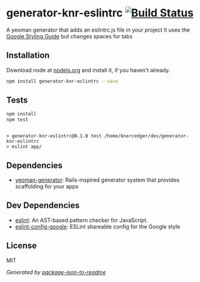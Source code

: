 # generator-knr-eslintrc [![Build Status](https://travis-ci.org/Knorcedger/generator-knr-eslintrc.png?branch=master)](https://travis-ci.org/Knorcedger/generator-knr-eslintrc)

A yeoman generator that adds an eslintrc.js file in your project
It uses the [Google Styling Guide](https://github.com/google/eslint-config-google) but changes spaces for tabs

## Installation

Download node at [nodejs.org](http://nodejs.org) and install it, if you haven't already.

```sh
npm install generator-knr-eslintrc --save
```


## Tests

```sh
npm install
npm test
```
```

> generator-knr-eslintrc@0.1.0 test /home/knorcedger/dev/generator-knr-eslintrc
> eslint app/

```

## Dependencies

- [yeoman-generator](https://github.com/yeoman/generator): Rails-inspired generator system that provides scaffolding for your apps

## Dev Dependencies

- [eslint](https://github.com/eslint/eslint): An AST-based pattern checker for JavaScript.
- [eslint-config-google](https://github.com/google/eslint-config-google): ESLint shareable config for the Google style


## License

MIT

_Generated by [package-json-to-readme](https://github.com/zeke/package-json-to-readme)_
